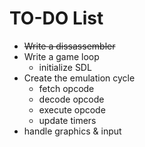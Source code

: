 # TO-DO List
* ~~Write a dissassembler~~
* Write a game loop
	* initialize SDL
* Create the emulation cycle
	* fetch opcode
	* decode opcode
	* execute opcode
	* update timers
* handle graphics & input
